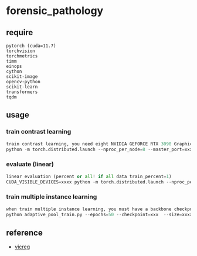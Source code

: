 # forensic_pathology








## require
```
pytorch (cuda=11.7)
torchvision
torchmetrics 
timm
einops
cython
scikit-image
opencv-python 
scikit-learn 
transformers
tqdm
```


## usage

### train contrast learning
```python
train contrast learning, you need eight NVIDIA GEFORCE RTX 3090 Graphics Cards
python -m torch.distributed.launch --nproc_per_node=8 --master_port=xxxx  train_main.py --epochs=100 --batch_size_pergpu=128 --obj_loss=True | tee xxx.log

```
### evaluate (linear)
```python
linear evaluation (percent or all! if all data train_percent=1)
CUDA_VISIBLE_DEVICES=xxxx python -m torch.distributed.launch --nproc_per_node=8 --master_port=xxxx   linear_percent.py --train_percent=xxx  --save_checkpoint=xxx --weights=freeze  | tee xxx.log
```

### train multiple instance learning
```python
when train multiple instance learning, you must have a backbone checkpoint, and also a small batch_size is required
python adaptive_pool_train.py --epochs=50 --checkpoint=xxx  --size=xxxx --batch_size=xxx
```
## reference
* [vicreg](https://github.com/facebookresearch/vicreg)
